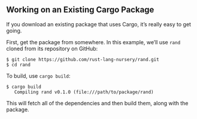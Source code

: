 ## Working on an Existing Cargo Package

If you download an existing package that uses Cargo, it’s really easy
to get going.

First, get the package from somewhere. In this example, we’ll use `rand`
cloned from its repository on GitHub:

```console
$ git clone https://github.com/rust-lang-nursery/rand.git
$ cd rand
```

To build, use `cargo build`:

```console
$ cargo build
   Compiling rand v0.1.0 (file:///path/to/package/rand)
```

This will fetch all of the dependencies and then build them, along with the
package.
